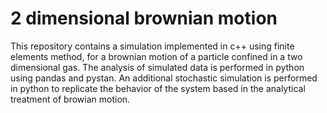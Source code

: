 # 2 dimensional brownian motion
This repository contains a simulation implemented in c++ using finite elements method, for a brownian motion of a particle confined in a two dimensional gas. 
The analysis of simulated data is performed in python using pandas and pystan. An additional stochastic simulation is performed in python to replicate the behavior of the system based in the analytical treatment of browian motion.

